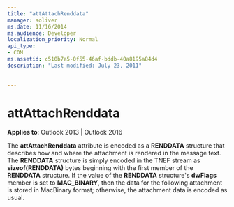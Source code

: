 ```yaml
---
title: "attAttachRenddata"
manager: soliver
ms.date: 11/16/2014
ms.audience: Developer
localization_priority: Normal
api_type:
- COM
ms.assetid: c510b7a5-0f55-46af-bddb-40a8195a84d4
description: "Last modified: July 23, 2011"
 
 
---
```


# attAttachRenddata

  
  
**Applies to**: Outlook 2013 | Outlook 2016 
  
The **attAttachRenddata** attribute is encoded as a **RENDDATA** structure that describes how and where the attachment is rendered in the message text. The **RENDDATA** structure is simply encoded in the TNEF stream as **sizeof(RENDDATA)** bytes beginning with the first member of the **RENDDATA** structure. If the value of the **RENDDATA** structure's **dwFlags** member is set to **MAC_BINARY**, then the data for the following attachment is stored in MacBinary format; otherwise, the attachment data is encoded as usual.
  

